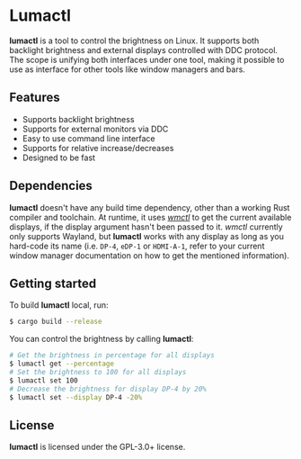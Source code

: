 # Lumactl

**lumactl** is a tool to control the brightness on Linux. It supports both backlight brightness and
external displays controlled with DDC protocol. The scope is unifying both interfaces under
one tool, making it possible to use as interface for other tools like window managers and bars.

## Features

- Supports backlight brightness
- Supports for external monitors via DDC
- Easy to use command line interface
- Supports for relative increase/decreases
- Designed to be fast

## Dependencies

**lumactl** doesn't have any build time dependency, other than a working Rust compiler and
toolchain. At runtime, it uses [_wmctl_](https://github.com/danyspin97/wmctl) to get the current
available displays, if the display argument hasn't been passed to it. _wmctl_ currently only
supports Wayland, but **lumactl** works with any display as long as you hard-code its name (i.e.
`DP-4`, `eDP-1` or `HDMI-A-1`, refer to your current window manager documentation on how
to get the mentioned information).

## Getting started

To build **lumactl** local, run:

```bash
$ cargo build --release
```

You can control the brightness by calling **lumactl**:

```bash
# Get the brightness in percentage for all displays
$ lumactl get --percentage
# Set the brightness to 100 for all displays
$ lumactl set 100
# Decrease the brightness for display DP-4 by 20%
$ lumactl set --display DP-4 -20%
```
 
## License

**lumactl** is licensed under the GPL-3.0+ license.
